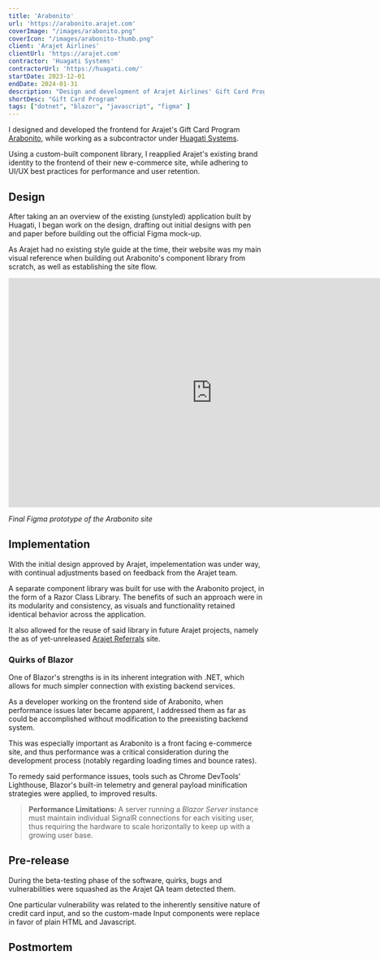 ```yaml
---
title: 'Arabonito'
url: 'https://arabonito.arajet.com'
coverImage: "/images/arabonito.png"
coverIcon: "/images/arabonito-thumb.png"
client: 'Arajet Airlines'
clientUrl: 'https://arajet.com'
contractor: 'Huagati Systems'
contractorUrl: 'https://huagati.com/'
startDate: 2023-12-01
endDate: 2024-01-31
description: "Design and development of Arajet Airlines' Gift Card Program in Blazor Server"
shortDesc: "Gift Card Program"
tags: ["dotnet", "blazor", "javascript", "figma" ]
---
```


I designed and developed the frontend for Arajet's Gift Card Program [Arabonito](https://arabonito.arajet.com), while working as a subcontractor under [Huagati Systems](https://huagati.com).

Using a custom-built component library, I reapplied Arajet's existing brand identity to the frontend of their new e-commerce site, while adhering to UI/UX best practices for performance and user retention.

## Design
After taking an an overview of the existing (unstyled) application built by Huagati, I began work on the design, drafting out initial designs with pen and paper before building out the official Figma mock-up.

As Arajet had no existing style guide at the time, their website was my main visual reference when building out Arabonito's component library from scratch, as well as establishing the site flow.

<iframe style="border: 1px solid rgba(0, 0, 0, 0.1);" width="800" height="450" src="https://embed.figma.com/proto/QIoeOV2vw0gbdYuk7YEoZn/Arajet-Arabonito-Redesign?node-id=414-1607&scaling=scale-down&content-scaling=fixed&page-id=0%3A1&embed-host=share" allowfullscreen></iframe>

*Final Figma prototype of the Arabonito site*

## Implementation
With the initial design approved by Arajet, impelementation was under way, with continual adjustments based on feedback from the Arajet team.

A separate component library was built for use with the Arabonito project, in the form of a Razor Class Library. The benefits of such an approach were in its modularity and consistency, as visuals and functionality retained identical behavior across the application. 

It also allowed for the reuse of said library in future Arajet projects, namely the as of yet-unreleased [Arajet Referrals](/projects/referrals) site.

### Quirks of Blazor
One of Blazor's strengths is in its inherent integration with .NET, which allows for much simpler connection with existing backend services.

As a developer working on the frontend side of Arabonito, when performance issues later became apparent, I addressed them as far as could be accomplished without modification to the preexisting backend system.

This was especially important as Arabonito is a front facing e-commerce site, and thus performance was a critical consideration during the development process (notably regarding loading times and bounce rates).

To remedy said performance issues, tools such as Chrome DevTools' Lighthouse, Blazor's built-in telemetry and general payload minification strategies were applied, to improved results.

> **Performance Limitations:** A server running a *Blazor Server* instance must maintain individual SignalR connections for each visiting user, thus requiring the hardware to scale horizontally to keep up with a growing user base.

## Pre-release
During the beta-testing phase of the software, quirks, bugs and vulnerabilities were squashed as the Arajet QA team detected them.

One particular vulnerability was related to the inherently sensitive nature of credit card input, and so the custom-made Input components were replace in favor of plain HTML and Javascript.

## Postmortem